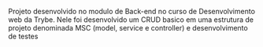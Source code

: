 Projeto desenvolvido no modulo de Back-end no curso de Desenvolvimento web da Trybe.
Nele foi desenvolvido um CRUD basico em uma estrutura de projeto denominada MSC (model, service e controller) e desenvolvimento de testes